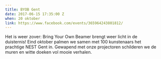 ```yaml
---
title: BYOB Gent
date: 2017-06-15 17:35:00 Z
when: 20 oktober
link: https://www.facebook.com/events/365964243801812/
---
```


Het is weer zover: Bring Your Own Beamer brengt weer licht in de duisternis! Eind oktober palmen we samen met 100 kunstenaars het prachtige NEST Gent in. Gewapend met onze projectoren schilderen we de muren en witte doeken vol mooie verhalen. 